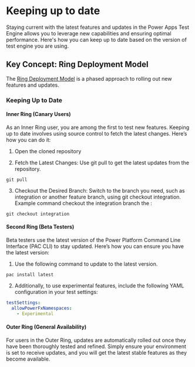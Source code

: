 # Keeping up to date

Staying current with the latest features and updates in the Power Apps Test Engine allows you to leverage new capabilities and ensuring optimal performance. Here's how you can keep up to date based on the version of test engine you are using.

## Key Concept: Ring Deployment Model

The [Ring Deployment Model](./ring-deployment-model.md) is a phased approach to rolling out new features and updates. 

### Keeping Up to Date

#### Inner Ring (Canary Users)

As an Inner Ring user, you are among the first to test new features. Keeping up to date involves using source control to fetch the latest changes. Here’s how you can do it:

1. Open the cloned repository

2. Fetch the Latest Changes: Use git pull to get the latest updates from the repository.

```pwsh
git pull
```

3. Checkout the Desired Branch: Switch to the branch you need, such as integration or another feature branch, using git checkout integration. Example command checkout the integration branch the :

```pwsh
git checkout integration
```

#### Second Ring (Beta Testers)

Beta testers use the latest version of the Power Platform Command Line Interface (PAC CLI) to stay updated. Here’s how you can ensure you have the latest version:

1. Use the following command to update to the latest version.

```pwsh
pac install latest
```

2. Additionally, to use experimental features, include the following YAML configuration in your test settings:

```yaml
testSettings:
  allowPowerFxNamespaces:
    - Experimental
```

#### Outer Ring (General Availability)

For users in the Outer Ring, updates are automatically rolled out once they have been thoroughly tested and refined. Simply ensure your environment is set to receive updates, and you will get the latest stable features as they become available.
